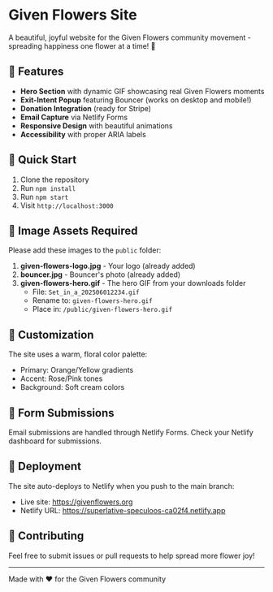 # Given Flowers Site

A beautiful, joyful website for the Given Flowers community movement - spreading happiness one flower at a time! 🌻

## 🌸 Features

- **Hero Section** with dynamic GIF showcasing real Given Flowers moments
- **Exit-Intent Popup** featuring Bouncer (works on desktop and mobile!)
- **Donation Integration** (ready for Stripe)
- **Email Capture** via Netlify Forms
- **Responsive Design** with beautiful animations
- **Accessibility** with proper ARIA labels

## 🚀 Quick Start

1. Clone the repository
2. Run `npm install`
3. Run `npm start`
4. Visit `http://localhost:3000`

## 📸 Image Assets Required

Please add these images to the `public` folder:

1. **given-flowers-logo.jpg** - Your logo (already added)
2. **bouncer.jpg** - Bouncer's photo (already added)
3. **given-flowers-hero.gif** - The hero GIF from your downloads folder
   - File: `Set_in_a_202506012234.gif`
   - Rename to: `given-flowers-hero.gif`
   - Place in: `/public/given-flowers-hero.gif`

## 🎨 Customization

The site uses a warm, floral color palette:
- Primary: Orange/Yellow gradients
- Accent: Rose/Pink tones
- Background: Soft cream colors

## 📧 Form Submissions

Email submissions are handled through Netlify Forms. Check your Netlify dashboard for submissions.

## 🌻 Deployment

The site auto-deploys to Netlify when you push to the main branch:
- Live site: https://givenflowers.org
- Netlify URL: https://superlative-speculoos-ca02f4.netlify.app

## 💝 Contributing

Feel free to submit issues or pull requests to help spread more flower joy!

---

Made with ❤️ for the Given Flowers community
